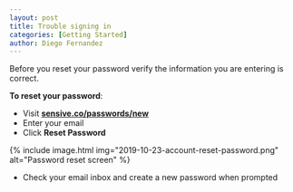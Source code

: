```yaml
---
layout: post
title: Trouble signing in
categories: [Getting Started]
author: Diego Fernandez
---
```

Before you reset your password verify the information you are entering is correct.

**To reset your password**:

- Visit [**sensive.co/passwords/new**](https://app.sensive.co/passwords/new)
- Enter your email
- Click **Reset Password**

{% include image.html img="2019-10-23-account-reset-password.png" alt="Password reset screen" %}

- Check your email inbox and create a new password when prompted
